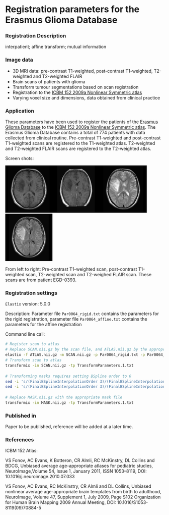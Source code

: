 # Registration parameters for the Erasmus Glioma Database

### Registration Description

interpatient; affine transform; mutual information

### Image data

* 3D MRI data: pre-contrast T1-weighted, post-contrast T1-weighted, T2-weighted and T2-weighted FLAIR
* Brain scans of patients with glioma
* Transform tumour segmentations based on scan registration
* Registration to the [ICBM 152 2009a Nonlinear Symmetric atlas](https://www.bic.mni.mcgill.ca/ServicesAtlases/ICBM152NLin2009)
* Varying voxel size and dimensions, data obtained from clinical practice

### Application

These parameters have been used to register the patients of the [Erasmus Glioma Database](https://xnat.bmia.nl/data/archive/projects/egd) to the [ICBM 152 2009a Nonlinear Symmetric atlas](https://www.bic.mni.mcgill.ca/ServicesAtlases/ICBM152NLin2009). The Erasmus Glioma Database contains a total of 774 patients with data collected from clinical routine.
Pre-contrast T1-weighted and post-contrast T1-weighted scans are registered to the T1-weighted atlas. T2-weighted and T2-weighted FLAIR scans are registered to the T2-weighted atlas.

Screen shots:

![T1w-precontrast-scan](T1w_precontrast.png)![T1w-postcontrast-scan](T1w_postcontrast.png)![T2w-scan](T2w.png)![T2w-FLAIR-scan](T2wFLAIR.png)

From left to right: Pre-contrast T1-weighted scan, post-contrast T1-weighted scan, T2-weighted scan and T2-weighed FLAIR scan.
These scans are from patient EGD-0393.

### Registration settings

`Elastix` version:  5.0.0

Description: Parameter file `Par0064_rigid.txt` contains the parameters for the rigid registration, parameter file `Par0064_affine.txt` contains the parameters for the affine registration

Command line call:

```bash
# Register scan to atlas
# Replace SCAN.nii.gz by the scan file, and ATLAS.nii.gz by the appropriate atlas file (either the T1 or T2 atlas)
elastix -f ATLAS.nii.gz -m SCAN.nii.gz -p Par0064_rigid.txt -p Par0064_rigid.txt
# Transform scan to atlas
transformix -in SCAN.nii.gz -tp TransformParameters.1.txt

# Transforming masks requires setting BSpline order to 0
sed -i 's/(FinalBSplineInterpolationOrder 3)/(FinalBSplineInterpolationOrder 0)/g' TransformParameters.0.txt
sed -i 's/(FinalBSplineInterpolationOrder 3)/(FinalBSplineInterpolationOrder 0)/g' TransformParameters.1.txt

# Replace MASK.nii.gz with the appropriate mask file
transformix -in MASK.nii.gz -tp TransformParameters.1.txt
```

### Published in

Paper to be published, reference will be added at a later time.

### References

ICBM 152 Atlas:

VS Fonov, AC Evans, K Botteron, CR Almli, RC McKinstry, DL Collins and BDCG, Unbiased average age-appropriate atlases for pediatric studies, NeuroImage,Volume 54, Issue 1, January 2011, ISSN 1053–8119, DOI: 10.1016/j.neuroimage.2010.07.033

VS Fonov, AC Evans, RC McKinstry, CR Almli and DL Collins, Unbiased nonlinear average age-appropriate brain templates from birth to adulthood, NeuroImage, Volume 47, Supplement 1, July 2009, Page S102 Organization for Human Brain Mapping 2009 Annual Meeting, DOI: 10.1016/S1053-8119(09)70884-5
